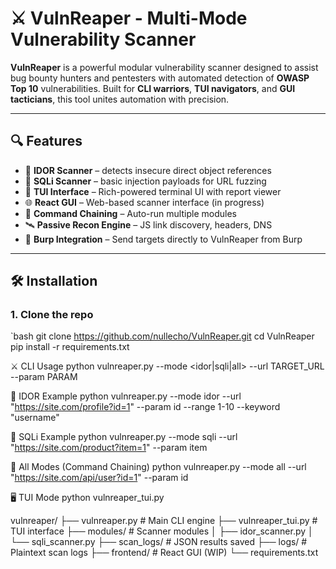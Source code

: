 # ⚔️ VulnReaper - Multi-Mode Vulnerability Scanner

**VulnReaper** is a powerful modular vulnerability scanner designed to assist bug bounty hunters and pentesters with automated detection of **OWASP Top 10** vulnerabilities. Built for **CLI warriors**, **TUI navigators**, and **GUI tacticians**, this tool unites automation with precision.

---

## 🔍 Features

- 🔐 **IDOR Scanner** – detects insecure direct object references
- 💉 **SQLi Scanner** – basic injection payloads for URL fuzzing
- 🧾 **TUI Interface** – Rich-powered terminal UI with report viewer
- 🌐 **React GUI** – Web-based scanner interface (in progress)
- 🔗 **Command Chaining** – Auto-run multiple modules
- 🛰️ **Passive Recon Engine** – JS link discovery, headers, DNS
- 🧬 **Burp Integration** – Send targets directly to VulnReaper from Burp

---

## 🛠️ Installation

### 1. Clone the repo

`bash
git clone https://github.com/nullecho/VulnReaper.git
cd VulnReaper
pip install -r requirements.txt 


⚔️ CLI Usage
python vulnreaper.py --mode <idor|sqli|all> --url TARGET_URL --param PARAM

🔹 IDOR Example
python vulnreaper.py --mode idor --url "https://site.com/profile?id=1" --param id --range 1-10 --keyword "username"

🔹 SQLi Example
python vulnreaper.py --mode sqli --url "https://site.com/product?item=1" --param item


🔹 All Modes (Command Chaining)
python vulnreaper.py --mode all --url "https://site.com/api/user?id=1" --param id


🖥️ TUI Mode
python vulnreaper_tui.py


vulnreaper/
├── vulnreaper.py               # Main CLI engine
├── vulnreaper_tui.py           # TUI interface
├── modules/                    # Scanner modules
│   ├── idor_scanner.py
│   └── sqli_scanner.py
├── scan_logs/                  # JSON results saved
├── logs/                       # Plaintext scan logs
├── frontend/                   # React GUI (WIP)
└── requirements.txt




